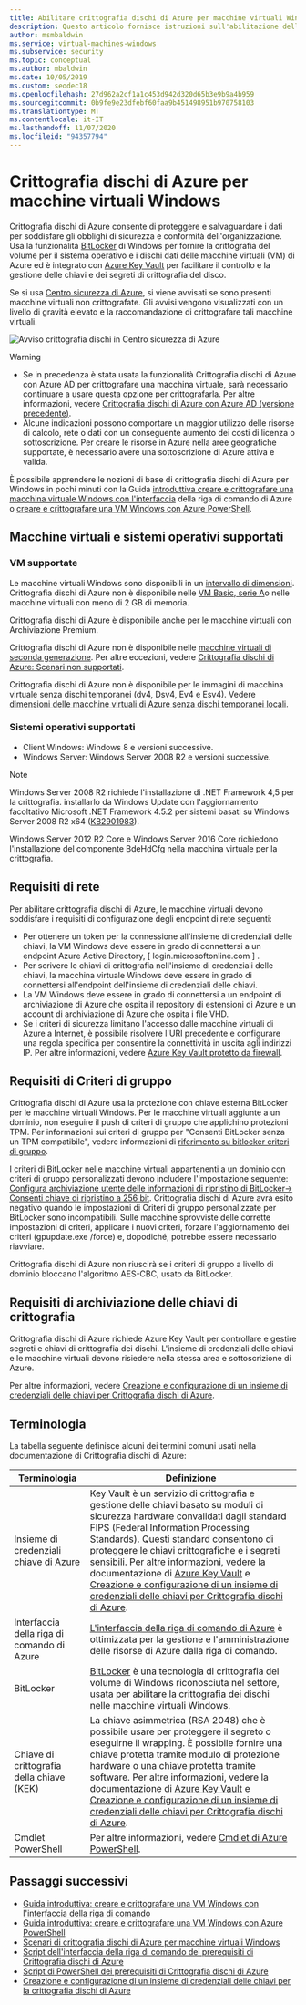 ```yaml
---
title: Abilitare crittografia dischi di Azure per macchine virtuali Windows
description: Questo articolo fornisce istruzioni sull'abilitazione della crittografia del disco Microsoft Azure per le macchine virtuali Windows.
author: msmbaldwin
ms.service: virtual-machines-windows
ms.subservice: security
ms.topic: conceptual
ms.author: mbaldwin
ms.date: 10/05/2019
ms.custom: seodec18
ms.openlocfilehash: 27d962a2cf1a1c453d942d320d65b3e9b9a4b959
ms.sourcegitcommit: 0b9fe9e23dfebf60faa9b451498951b970758103
ms.translationtype: MT
ms.contentlocale: it-IT
ms.lasthandoff: 11/07/2020
ms.locfileid: "94357794"
---
```

# <a name="azure-disk-encryption-for-windows-vms"></a>Crittografia dischi di Azure per macchine virtuali Windows 

Crittografia dischi di Azure consente di proteggere e salvaguardare i dati per soddisfare gli obblighi di sicurezza e conformità dell'organizzazione. Usa la funzionalità [BitLocker](https://en.wikipedia.org/wiki/BitLocker) di Windows per fornire la crittografia del volume per il sistema operativo e i dischi dati delle macchine virtuali (VM) di Azure ed è integrato con [Azure Key Vault](../../key-vault/index.yml) per facilitare il controllo e la gestione delle chiavi e dei segreti di crittografia del disco. 

Se si usa [Centro sicurezza di Azure](../../security-center/index.yml), si viene avvisati se sono presenti macchine virtuali non crittografate. Gli avvisi vengono visualizzati con un livello di gravità elevato e la raccomandazione di crittografare tali macchine virtuali.

![Avviso crittografia dischi in Centro sicurezza di Azure](../media/disk-encryption/security-center-disk-encryption-fig1.png)

> [!WARNING]
> - Se in precedenza è stata usata la funzionalità Crittografia dischi di Azure con Azure AD per crittografare una macchina virtuale, sarà necessario continuare a usare questa opzione per crittografarla. Per altre informazioni, vedere [Crittografia dischi di Azure con Azure AD (versione precedente)](disk-encryption-overview-aad.md). 
> - Alcune indicazioni possono comportare un maggior utilizzo delle risorse di calcolo, rete o dati con un conseguente aumento dei costi di licenza o sottoscrizione. Per creare le risorse in Azure nella aree geografiche supportate, è necessario avere una sottoscrizione di Azure attiva e valida.

È possibile apprendere le nozioni di base di crittografia dischi di Azure per Windows in pochi minuti con la Guida [introduttiva creare e crittografare una macchina virtuale Windows con l'interfaccia](disk-encryption-cli-quickstart.md) della riga di comando di Azure o [creare e crittografare una VM Windows con Azure PowerShell](disk-encryption-powershell-quickstart.md).

## <a name="supported-vms-and-operating-systems"></a>Macchine virtuali e sistemi operativi supportati

### <a name="supported-vms"></a>VM supportate

Le macchine virtuali Windows sono disponibili in un [intervallo di dimensioni](../sizes-general.md). Crittografia dischi di Azure non è disponibile nelle [VM Basic, serie A](https://azure.microsoft.com/pricing/details/virtual-machines/series/)o nelle macchine virtuali con meno di 2 GB di memoria.

Crittografia dischi di Azure è disponibile anche per le macchine virtuali con Archiviazione Premium.

Crittografia dischi di Azure non è disponibile nelle [macchine virtuali di seconda generazione](../generation-2.md#generation-1-vs-generation-2-capabilities). Per altre eccezioni, vedere [Crittografia dischi di Azure: Scenari non supportati](disk-encryption-windows.md#unsupported-scenarios).

Crittografia dischi di Azure non è disponibile per le immagini di macchina virtuale senza dischi temporanei (dv4, Dsv4, Ev4 e Esv4).  Vedere [dimensioni delle macchine virtuali di Azure senza dischi temporanei locali](../azure-vms-no-temp-disk.md).

### <a name="supported-operating-systems"></a>Sistemi operativi supportati

- Client Windows: Windows 8 e versioni successive.
- Windows Server: Windows Server 2008 R2 e versioni successive.  
 
> [!NOTE]
> Windows Server 2008 R2 richiede l'installazione di .NET Framework 4,5 per la crittografia. installarlo da Windows Update con l'aggiornamento facoltativo Microsoft .NET Framework 4.5.2 per sistemi basati su Windows Server 2008 R2 x64 ([KB2901983](https://www.catalog.update.microsoft.com/Search.aspx?q=KB2901983)).  
>  
> Windows Server 2012 R2 Core e Windows Server 2016 Core richiedono l'installazione del componente BdeHdCfg nella macchina virtuale per la crittografia.


## <a name="networking-requirements"></a>Requisiti di rete
Per abilitare crittografia dischi di Azure, le macchine virtuali devono soddisfare i requisiti di configurazione degli endpoint di rete seguenti:
  - Per ottenere un token per la connessione all'insieme di credenziali delle chiavi, la VM Windows deve essere in grado di connettersi a un endpoint Azure Active Directory, \[ login.microsoftonline.com \] .
  - Per scrivere le chiavi di crittografia nell'insieme di credenziali delle chiavi, la macchina virtuale Windows deve essere in grado di connettersi all'endpoint dell'insieme di credenziali delle chiavi.
  - La VM Windows deve essere in grado di connettersi a un endpoint di archiviazione di Azure che ospita il repository di estensioni di Azure e un account di archiviazione di Azure che ospita i file VHD.
  -  Se i criteri di sicurezza limitano l'accesso dalle macchine virtuali di Azure a Internet, è possibile risolvere l'URI precedente e configurare una regola specifica per consentire la connettività in uscita agli indirizzi IP. Per altre informazioni, vedere [Azure Key Vault protetto da firewall](../../key-vault/general/access-behind-firewall.md).    


## <a name="group-policy-requirements"></a>Requisiti di Criteri di gruppo

Crittografia dischi di Azure usa la protezione con chiave esterna BitLocker per le macchine virtuali Windows. Per le macchine virtuali aggiunte a un dominio, non eseguire il push di criteri di gruppo che applichino protezioni TPM. Per informazioni sui criteri di gruppo per "Consenti BitLocker senza un TPM compatibile", vedere informazioni di [riferimento su bitlocker criteri di gruppo](/windows/security/information-protection/bitlocker/bitlocker-group-policy-settings#bkmk-unlockpol1).

I criteri di BitLocker nelle macchine virtuali appartenenti a un dominio con criteri di gruppo personalizzati devono includere l'impostazione seguente: [Configura archiviazione utente delle informazioni di ripristino di BitLocker-> Consenti chiave di ripristino a 256 bit](/windows/security/information-protection/bitlocker/bitlocker-group-policy-settings). Crittografia dischi di Azure avrà esito negativo quando le impostazioni di Criteri di gruppo personalizzate per BitLocker sono incompatibili. Sulle macchine sprovviste delle corrette impostazioni di criteri, applicare i nuovi criteri, forzare l'aggiornamento dei criteri (gpupdate.exe /force) e, dopodiché, potrebbe essere necessario riavviare.

Crittografia dischi di Azure non riuscirà se i criteri di gruppo a livello di dominio bloccano l'algoritmo AES-CBC, usato da BitLocker.

## <a name="encryption-key-storage-requirements"></a>Requisiti di archiviazione delle chiavi di crittografia  

Crittografia dischi di Azure richiede Azure Key Vault per controllare e gestire segreti e chiavi di crittografia dei dischi. L'insieme di credenziali delle chiavi e le macchine virtuali devono risiedere nella stessa area e sottoscrizione di Azure.

Per altre informazioni, vedere [Creazione e configurazione di un insieme di credenziali delle chiavi per Crittografia dischi di Azure](disk-encryption-key-vault.md).

## <a name="terminology"></a>Terminologia
La tabella seguente definisce alcuni dei termini comuni usati nella documentazione di Crittografia dischi di Azure:

| Terminologia | Definizione |
| --- | --- |
| Insieme di credenziali chiave di Azure | Key Vault è un servizio di crittografia e gestione delle chiavi basato su moduli di sicurezza hardware convalidati dagli standard FIPS (Federal Information Processing Standards). Questi standard consentono di proteggere le chiavi crittografiche e i segreti sensibili. Per altre informazioni, vedere la documentazione di [Azure Key Vault](https://azure.microsoft.com/services/key-vault/) e [Creazione e configurazione di un insieme di credenziali delle chiavi per Crittografia dischi di Azure](disk-encryption-key-vault.md). |
| Interfaccia della riga di comando di Azure | [L'interfaccia della riga di comando di Azure](/cli/azure/install-azure-cli) è ottimizzata per la gestione e l'amministrazione delle risorse di Azure dalla riga di comando.|
| BitLocker |[BitLocker](/previous-versions/windows/it-pro/windows-server-2012-R2-and-2012/hh831713(v=ws.11)) è una tecnologia di crittografia del volume di Windows riconosciuta nel settore, usata per abilitare la crittografia dei dischi nelle macchine virtuali Windows. |
| Chiave di crittografia della chiave (KEK) | La chiave asimmetrica (RSA 2048) che è possibile usare per proteggere il segreto o eseguirne il wrapping. È possibile fornire una chiave protetta tramite modulo di protezione hardware o una chiave protetta tramite software. Per altre informazioni, vedere la documentazione di [Azure Key Vault](https://azure.microsoft.com/services/key-vault/) e [Creazione e configurazione di un insieme di credenziali delle chiavi per Crittografia dischi di Azure](disk-encryption-key-vault.md). |
| Cmdlet PowerShell | Per altre informazioni, vedere [Cmdlet di Azure PowerShell](/powershell/azure/). |


## <a name="next-steps"></a>Passaggi successivi

- [Guida introduttiva: creare e crittografare una VM Windows con l'interfaccia della riga di comando ](disk-encryption-cli-quickstart.md)
- [Guida introduttiva: creare e crittografare una VM Windows con Azure PowerShell](disk-encryption-powershell-quickstart.md)
- [Scenari di crittografia dischi di Azure per macchine virtuali Windows](disk-encryption-windows.md)
- [Script dell'interfaccia della riga di comando dei prerequisiti di Crittografia dischi di Azure](https://github.com/ejarvi/ade-cli-getting-started)
- [Script di PowerShell dei prerequisiti di Crittografia dischi di Azure](https://github.com/Azure/azure-powershell/tree/master/src/Compute/Compute/Extension/AzureDiskEncryption/Scripts)
- [Creazione e configurazione di un insieme di credenziali delle chiavi per la crittografia dischi di Azure](disk-encryption-key-vault.md)